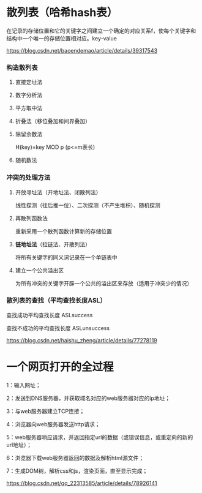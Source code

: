 # 散列表（哈希hash表）

在记录的存储位置和它的关键字之间建立一个确定的对应关系f，使每个关键字和结构中一个唯一的存储位置相对应。key-value

https://blog.csdn.net/baoendemao/article/details/39317543



### 构造散列表

1. 直接定址法

2. 数字分析法

3. 平方取中法

4. 折叠法（移位叠加和间界叠加）

5. 除留余数法

   H(key)=key MOD p (p<=m表长) 

6. 随机数法



### 冲突的处理方法

1. 开放寻址法（开地址法、闭散列法）

   线性探测（往后推一位）、二次探测（不产生堆积）、随机探测

2. 再散列函数法

   重新采用一个散列函数计算新的存储位置

3. **链地址法**（拉链法、开散列法）

   将所有关键字的同义词记录在一个单链表中

4. 建立一个公共溢出区

   为所有冲突的关键字开辟一个公共的溢出区来存放（适用于冲突少的情况）



### 散列表的查找（平均查找长度ASL）

查找成功平均查找长度 ASLsuccess

查找不成功的平均查找长度 ASLunsuccess

https://blog.csdn.net/haishu_zheng/article/details/77278119





# 一个网页打开的全过程

1：输入网址；

2：发送到DNS服务器，并获取域名对应的web服务器对应的ip地址；

3：与web服务器建立TCP连接；

4：浏览器向web服务器发送http请求；

5：web服务器响应请求，并返回指定url的数据（或错误信息，或重定向的新的url地址）；

6：浏览器下载web服务器返回的数据及解析html源文件；

7：生成DOM树，解析css和js，渲染页面，直至显示完成；

https://blog.csdn.net/qq_22313585/article/details/78926141